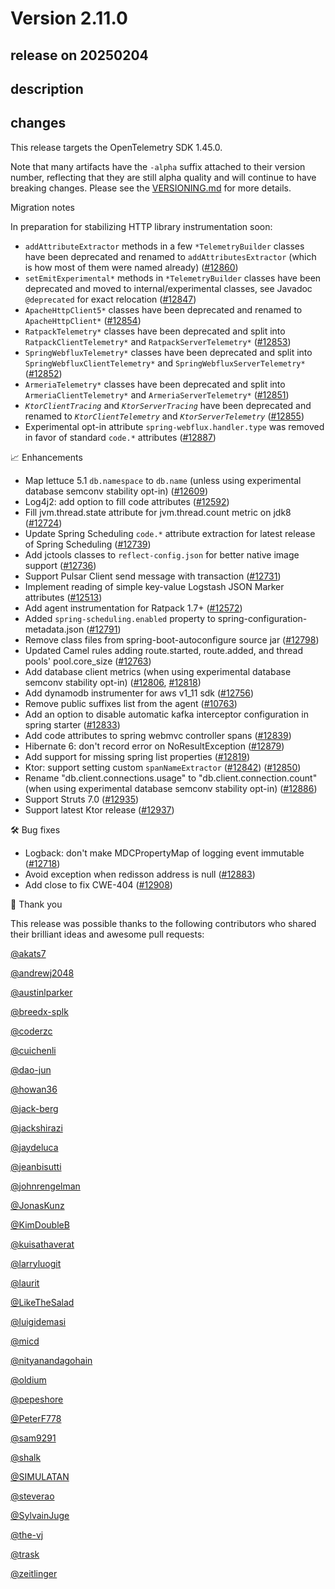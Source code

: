 # Version 2.11.0

## release on 20250204

## description

## changes

This release targets the OpenTelemetry SDK 1.45.0.

Note that many artifacts have the <code>-alpha</code> suffix attached to their version number, reflecting that they are still alpha quality and will continue to have breaking changes. Please see the <a href="https://github.com/open-telemetry/opentelemetry-java-instrumentation/blob/main/VERSIONING.md#opentelemetry-java-instrumentation-versioning">VERSIONING.md</a> for more details.

Migration notes

In preparation for stabilizing HTTP library instrumentation soon:

* <code>addAttributeExtractor</code> methods in a few <code>*TelemetryBuilder</code> classes have been deprecated and renamed to <code>addAttributesExtractor</code> (which is how most of them were named already) (<a href="https://github.com/open-telemetry/opentelemetry-java-instrumentation/pull/12860" data-hovercard-type="pull_request" data-hovercard-url="/open-telemetry/opentelemetry-java-instrumentation/pull/12860/hovercard">#12860</a>)
* <code>setEmitExperimental*</code> methods in <code>*TelemetryBuilder</code> classes have been deprecated and moved to internal/experimental classes, see Javadoc <code>@deprecated</code> for exact relocation (<a href="https://github.com/open-telemetry/opentelemetry-java-instrumentation/pull/12847" data-hovercard-type="pull_request" data-hovercard-url="/open-telemetry/opentelemetry-java-instrumentation/pull/12847/hovercard">#12847</a>)
* <code>ApacheHttpClient5*</code> classes have been deprecated and renamed to <code>ApacheHttpClient*</code> (<a href="https://github.com/open-telemetry/opentelemetry-java-instrumentation/pull/12854" data-hovercard-type="pull_request" data-hovercard-url="/open-telemetry/opentelemetry-java-instrumentation/pull/12854/hovercard">#12854</a>)
* <code>RatpackTelemetry*</code> classes have been deprecated and split into <code>RatpackClientTelemetry*</code> and <code>RatpackServerTelemetry*</code> (<a href="https://github.com/open-telemetry/opentelemetry-java-instrumentation/pull/12853" data-hovercard-type="pull_request" data-hovercard-url="/open-telemetry/opentelemetry-java-instrumentation/pull/12853/hovercard">#12853</a>)
* <code>SpringWebfluxTelemetry*</code> classes have been deprecated and split into <code>SpringWebfluxClientTelemetry*</code> and <code>SpringWebfluxServerTelemetry*</code> (<a href="https://github.com/open-telemetry/opentelemetry-java-instrumentation/pull/12852" data-hovercard-type="pull_request" data-hovercard-url="/open-telemetry/opentelemetry-java-instrumentation/pull/12852/hovercard">#12852</a>)
* <code>ArmeriaTelemetry*</code> classes have been deprecated and split into <code>ArmeriaClientTelemetry*</code> and <code>ArmeriaServerTelemetry*</code> (<a href="https://github.com/open-telemetry/opentelemetry-java-instrumentation/pull/12851" data-hovercard-type="pull_request" data-hovercard-url="/open-telemetry/opentelemetry-java-instrumentation/pull/12851/hovercard">#12851</a>)
* <code>*KtorClientTracing*</code> and <code>*KtorServerTracing*</code> have been deprecated and renamed to <code>*KtorClientTelemetry*</code> and <code>*KtorServerTelemetry*</code> (<a href="https://github.com/open-telemetry/opentelemetry-java-instrumentation/pull/12855" data-hovercard-type="pull_request" data-hovercard-url="/open-telemetry/opentelemetry-java-instrumentation/pull/12855/hovercard">#12855</a>)
* Experimental opt-in attribute <code>spring-webflux.handler.type</code> was removed in favor of standard <code>code.*</code> attributes (<a href="https://github.com/open-telemetry/opentelemetry-java-instrumentation/pull/12887" data-hovercard-type="pull_request" data-hovercard-url="/open-telemetry/opentelemetry-java-instrumentation/pull/12887/hovercard">#12887</a>)

📈 Enhancements

* Map lettuce 5.1 <code>db.namespace</code> to <code>db.name</code> (unless using experimental database semconv stability opt-in) (<a href="https://github.com/open-telemetry/opentelemetry-java-instrumentation/pull/12609" data-hovercard-type="pull_request" data-hovercard-url="/open-telemetry/opentelemetry-java-instrumentation/pull/12609/hovercard">#12609</a>)
* Log4j2: add option to fill code attributes (<a href="https://github.com/open-telemetry/opentelemetry-java-instrumentation/pull/12592" data-hovercard-type="pull_request" data-hovercard-url="/open-telemetry/opentelemetry-java-instrumentation/pull/12592/hovercard">#12592</a>)
* Fill jvm.thread.state attribute for jvm.thread.count metric on jdk8 (<a href="https://github.com/open-telemetry/opentelemetry-java-instrumentation/pull/12724" data-hovercard-type="pull_request" data-hovercard-url="/open-telemetry/opentelemetry-java-instrumentation/pull/12724/hovercard">#12724</a>)
* Update Spring Scheduling <code>code.*</code> attribute extraction for latest release of Spring Scheduling (<a href="https://github.com/open-telemetry/opentelemetry-java-instrumentation/pull/12739" data-hovercard-type="pull_request" data-hovercard-url="/open-telemetry/opentelemetry-java-instrumentation/pull/12739/hovercard">#12739</a>)
* Add jctools classes to <code>reflect-config.json</code> for better native image support (<a href="https://github.com/open-telemetry/opentelemetry-java-instrumentation/pull/12736" data-hovercard-type="pull_request" data-hovercard-url="/open-telemetry/opentelemetry-java-instrumentation/pull/12736/hovercard">#12736</a>)
* Support Pulsar Client send message with transaction (<a href="https://github.com/open-telemetry/opentelemetry-java-instrumentation/pull/12731" data-hovercard-type="pull_request" data-hovercard-url="/open-telemetry/opentelemetry-java-instrumentation/pull/12731/hovercard">#12731</a>)
* Implement reading of simple key-value Logstash JSON Marker attributes (<a href="https://github.com/open-telemetry/opentelemetry-java-instrumentation/pull/12513" data-hovercard-type="pull_request" data-hovercard-url="/open-telemetry/opentelemetry-java-instrumentation/pull/12513/hovercard">#12513</a>)
* Add agent instrumentation for Ratpack 1.7+ (<a href="https://github.com/open-telemetry/opentelemetry-java-instrumentation/pull/12572" data-hovercard-type="pull_request" data-hovercard-url="/open-telemetry/opentelemetry-java-instrumentation/pull/12572/hovercard">#12572</a>)
* Added <code>spring-scheduling.enabled</code> property to spring-configuration-metadata.json (<a href="https://github.com/open-telemetry/opentelemetry-java-instrumentation/pull/12791" data-hovercard-type="pull_request" data-hovercard-url="/open-telemetry/opentelemetry-java-instrumentation/pull/12791/hovercard">#12791</a>)
* Remove class files from spring-boot-autoconfigure source jar (<a href="https://github.com/open-telemetry/opentelemetry-java-instrumentation/pull/12798" data-hovercard-type="pull_request" data-hovercard-url="/open-telemetry/opentelemetry-java-instrumentation/pull/12798/hovercard">#12798</a>)
* Updated Camel rules adding route.started, route.added, and thread pools' pool.core_size (<a href="https://github.com/open-telemetry/opentelemetry-java-instrumentation/pull/12763" data-hovercard-type="pull_request" data-hovercard-url="/open-telemetry/opentelemetry-java-instrumentation/pull/12763/hovercard">#12763</a>)
* Add database client metrics (when using experimental database semconv stability opt-in) (<a href="https://github.com/open-telemetry/opentelemetry-java-instrumentation/pull/12806" data-hovercard-type="pull_request" data-hovercard-url="/open-telemetry/opentelemetry-java-instrumentation/pull/12806/hovercard">#12806</a>, <a href="https://github.com/open-telemetry/opentelemetry-java-instrumentation/pull/12818" data-hovercard-type="pull_request" data-hovercard-url="/open-telemetry/opentelemetry-java-instrumentation/pull/12818/hovercard">#12818</a>)
* Add dynamodb instrumenter for aws v1_11 sdk (<a href="https://github.com/open-telemetry/opentelemetry-java-instrumentation/pull/12756" data-hovercard-type="pull_request" data-hovercard-url="/open-telemetry/opentelemetry-java-instrumentation/pull/12756/hovercard">#12756</a>)
* Remove public suffixes list from the agent (<a href="https://github.com/open-telemetry/opentelemetry-java-instrumentation/pull/10763" data-hovercard-type="pull_request" data-hovercard-url="/open-telemetry/opentelemetry-java-instrumentation/pull/10763/hovercard">#10763</a>)
* Add an option to disable automatic kafka interceptor configuration in spring starter (<a href="https://github.com/open-telemetry/opentelemetry-java-instrumentation/pull/12833" data-hovercard-type="pull_request" data-hovercard-url="/open-telemetry/opentelemetry-java-instrumentation/pull/12833/hovercard">#12833</a>)
* Add code attributes to spring webmvc controller spans (<a href="https://github.com/open-telemetry/opentelemetry-java-instrumentation/pull/12839" data-hovercard-type="pull_request" data-hovercard-url="/open-telemetry/opentelemetry-java-instrumentation/pull/12839/hovercard">#12839</a>)
* Hibernate 6: don't record error on NoResultException (<a href="https://github.com/open-telemetry/opentelemetry-java-instrumentation/pull/12879" data-hovercard-type="pull_request" data-hovercard-url="/open-telemetry/opentelemetry-java-instrumentation/pull/12879/hovercard">#12879</a>)
* Add support for missing spring list properties (<a href="https://github.com/open-telemetry/opentelemetry-java-instrumentation/pull/12819" data-hovercard-type="pull_request" data-hovercard-url="/open-telemetry/opentelemetry-java-instrumentation/pull/12819/hovercard">#12819</a>)
* Ktor: support setting custom <code>spanNameExtractor</code> (<a class="issue-link js-issue-link" data-error-text="Failed to load title" data-id="2724665912" data-permission-text="Title is private" data-url="https://github.com/open-telemetry/opentelemetry-java-instrumentation/issues/12842" data-hovercard-type="issue" data-hovercard-url="/open-telemetry/opentelemetry-java-instrumentation/issues/12842/hovercard" href="https://github.com/open-telemetry/opentelemetry-java-instrumentation/issues/12842">#12842</a>) (<a href="https://github.com/open-telemetry/opentelemetry-java-instrumentation/pull/12850" data-hovercard-type="pull_request" data-hovercard-url="/open-telemetry/opentelemetry-java-instrumentation/pull/12850/hovercard">#12850</a>)
* Rename "db.client.connections.usage" to "db.client.connection.count" (when using experimental database semconv stability opt-in) (<a href="https://github.com/open-telemetry/opentelemetry-java-instrumentation/pull/12886" data-hovercard-type="pull_request" data-hovercard-url="/open-telemetry/opentelemetry-java-instrumentation/pull/12886/hovercard">#12886</a>)
* Support Struts 7.0 (<a href="https://github.com/open-telemetry/opentelemetry-java-instrumentation/pull/12935" data-hovercard-type="pull_request" data-hovercard-url="/open-telemetry/opentelemetry-java-instrumentation/pull/12935/hovercard">#12935</a>)
* Support latest Ktor release (<a href="https://github.com/open-telemetry/opentelemetry-java-instrumentation/pull/12937" data-hovercard-type="pull_request" data-hovercard-url="/open-telemetry/opentelemetry-java-instrumentation/pull/12937/hovercard">#12937</a>)

🛠️ Bug fixes

* Logback: don't make MDCPropertyMap of logging event immutable (<a href="https://github.com/open-telemetry/opentelemetry-java-instrumentation/pull/12718" data-hovercard-type="pull_request" data-hovercard-url="/open-telemetry/opentelemetry-java-instrumentation/pull/12718/hovercard">#12718</a>)
* Avoid exception when redisson address is null (<a href="https://github.com/open-telemetry/opentelemetry-java-instrumentation/pull/12883" data-hovercard-type="pull_request" data-hovercard-url="/open-telemetry/opentelemetry-java-instrumentation/pull/12883/hovercard">#12883</a>)
* Add close to fix CWE-404 (<a href="https://github.com/open-telemetry/opentelemetry-java-instrumentation/pull/12908" data-hovercard-type="pull_request" data-hovercard-url="/open-telemetry/opentelemetry-java-instrumentation/pull/12908/hovercard">#12908</a>)

🙇 Thank you

This release was possible thanks to the following contributors who shared their brilliant ideas and awesome pull requests:

<a class="user-mention notranslate" data-hovercard-type="user" data-hovercard-url="/users/akats7/hovercard" data-octo-click="hovercard-link-click" data-octo-dimensions="link_type:self" href="https://github.com/akats7">@akats7</a>

<a class="user-mention notranslate" data-hovercard-type="user" data-hovercard-url="/users/andrewj2048/hovercard" data-octo-click="hovercard-link-click" data-octo-dimensions="link_type:self" href="https://github.com/andrewj2048">@andrewj2048</a>

<a class="user-mention notranslate" data-hovercard-type="user" data-hovercard-url="/users/austinlparker/hovercard" data-octo-click="hovercard-link-click" data-octo-dimensions="link_type:self" href="https://github.com/austinlparker">@austinlparker</a>

<a class="user-mention notranslate" data-hovercard-type="user" data-hovercard-url="/users/breedx-splk/hovercard" data-octo-click="hovercard-link-click" data-octo-dimensions="link_type:self" href="https://github.com/breedx-splk">@breedx-splk</a>

<a class="user-mention notranslate" data-hovercard-type="user" data-hovercard-url="/users/coderzc/hovercard" data-octo-click="hovercard-link-click" data-octo-dimensions="link_type:self" href="https://github.com/coderzc">@coderzc</a>

<a class="user-mention notranslate" data-hovercard-type="user" data-hovercard-url="/users/cuichenli/hovercard" data-octo-click="hovercard-link-click" data-octo-dimensions="link_type:self" href="https://github.com/cuichenli">@cuichenli</a>

<a class="user-mention notranslate" data-hovercard-type="user" data-hovercard-url="/users/dao-jun/hovercard" data-octo-click="hovercard-link-click" data-octo-dimensions="link_type:self" href="https://github.com/dao-jun">@dao-jun</a>

<a class="user-mention notranslate" data-hovercard-type="user" data-hovercard-url="/users/howan36/hovercard" data-octo-click="hovercard-link-click" data-octo-dimensions="link_type:self" href="https://github.com/howan36">@howan36</a>

<a class="user-mention notranslate" data-hovercard-type="user" data-hovercard-url="/users/jack-berg/hovercard" data-octo-click="hovercard-link-click" data-octo-dimensions="link_type:self" href="https://github.com/jack-berg">@jack-berg</a>

<a class="user-mention notranslate" data-hovercard-type="user" data-hovercard-url="/users/jackshirazi/hovercard" data-octo-click="hovercard-link-click" data-octo-dimensions="link_type:self" href="https://github.com/jackshirazi">@jackshirazi</a>

<a class="user-mention notranslate" data-hovercard-type="user" data-hovercard-url="/users/jaydeluca/hovercard" data-octo-click="hovercard-link-click" data-octo-dimensions="link_type:self" href="https://github.com/jaydeluca">@jaydeluca</a>

<a class="user-mention notranslate" data-hovercard-type="user" data-hovercard-url="/users/jeanbisutti/hovercard" data-octo-click="hovercard-link-click" data-octo-dimensions="link_type:self" href="https://github.com/jeanbisutti">@jeanbisutti</a>

<a class="user-mention notranslate" data-hovercard-type="user" data-hovercard-url="/users/johnrengelman/hovercard" data-octo-click="hovercard-link-click" data-octo-dimensions="link_type:self" href="https://github.com/johnrengelman">@johnrengelman</a>

<a class="user-mention notranslate" data-hovercard-type="user" data-hovercard-url="/users/JonasKunz/hovercard" data-octo-click="hovercard-link-click" data-octo-dimensions="link_type:self" href="https://github.com/JonasKunz">@JonasKunz</a>

<a class="user-mention notranslate" data-hovercard-type="user" data-hovercard-url="/users/KimDoubleB/hovercard" data-octo-click="hovercard-link-click" data-octo-dimensions="link_type:self" href="https://github.com/KimDoubleB">@KimDoubleB</a>

<a class="user-mention notranslate" data-hovercard-type="user" data-hovercard-url="/users/kuisathaverat/hovercard" data-octo-click="hovercard-link-click" data-octo-dimensions="link_type:self" href="https://github.com/kuisathaverat">@kuisathaverat</a>

<a class="user-mention notranslate" data-hovercard-type="user" data-hovercard-url="/users/larryluogit/hovercard" data-octo-click="hovercard-link-click" data-octo-dimensions="link_type:self" href="https://github.com/larryluogit">@larryluogit</a>

<a class="user-mention notranslate" data-hovercard-type="user" data-hovercard-url="/users/laurit/hovercard" data-octo-click="hovercard-link-click" data-octo-dimensions="link_type:self" href="https://github.com/laurit">@laurit</a>

<a class="user-mention notranslate" data-hovercard-type="user" data-hovercard-url="/users/LikeTheSalad/hovercard" data-octo-click="hovercard-link-click" data-octo-dimensions="link_type:self" href="https://github.com/LikeTheSalad">@LikeTheSalad</a>

<a class="user-mention notranslate" data-hovercard-type="user" data-hovercard-url="/users/luigidemasi/hovercard" data-octo-click="hovercard-link-click" data-octo-dimensions="link_type:self" href="https://github.com/luigidemasi">@luigidemasi</a>

<a class="user-mention notranslate" data-hovercard-type="user" data-hovercard-url="/users/micd/hovercard" data-octo-click="hovercard-link-click" data-octo-dimensions="link_type:self" href="https://github.com/micd">@micd</a>

<a class="user-mention notranslate" data-hovercard-type="user" data-hovercard-url="/users/nityanandagohain/hovercard" data-octo-click="hovercard-link-click" data-octo-dimensions="link_type:self" href="https://github.com/nityanandagohain">@nityanandagohain</a>

<a class="user-mention notranslate" data-hovercard-type="user" data-hovercard-url="/users/oldium/hovercard" data-octo-click="hovercard-link-click" data-octo-dimensions="link_type:self" href="https://github.com/oldium">@oldium</a>

<a class="user-mention notranslate" data-hovercard-type="user" data-hovercard-url="/users/pepeshore/hovercard" data-octo-click="hovercard-link-click" data-octo-dimensions="link_type:self" href="https://github.com/pepeshore">@pepeshore</a>

<a class="user-mention notranslate" data-hovercard-type="user" data-hovercard-url="/users/PeterF778/hovercard" data-octo-click="hovercard-link-click" data-octo-dimensions="link_type:self" href="https://github.com/PeterF778">@PeterF778</a>

<a class="user-mention notranslate" data-hovercard-type="user" data-hovercard-url="/users/sam9291/hovercard" data-octo-click="hovercard-link-click" data-octo-dimensions="link_type:self" href="https://github.com/sam9291">@sam9291</a>

<a class="user-mention notranslate" data-hovercard-type="user" data-hovercard-url="/users/shalk/hovercard" data-octo-click="hovercard-link-click" data-octo-dimensions="link_type:self" href="https://github.com/shalk">@shalk</a>

<a class="user-mention notranslate" data-hovercard-type="user" data-hovercard-url="/users/SIMULATAN/hovercard" data-octo-click="hovercard-link-click" data-octo-dimensions="link_type:self" href="https://github.com/SIMULATAN">@SIMULATAN</a>

<a class="user-mention notranslate" data-hovercard-type="user" data-hovercard-url="/users/steverao/hovercard" data-octo-click="hovercard-link-click" data-octo-dimensions="link_type:self" href="https://github.com/steverao">@steverao</a>

<a class="user-mention notranslate" data-hovercard-type="user" data-hovercard-url="/users/SylvainJuge/hovercard" data-octo-click="hovercard-link-click" data-octo-dimensions="link_type:self" href="https://github.com/SylvainJuge">@SylvainJuge</a>

<a class="user-mention notranslate" data-hovercard-type="user" data-hovercard-url="/users/the-vj/hovercard" data-octo-click="hovercard-link-click" data-octo-dimensions="link_type:self" href="https://github.com/the-vj">@the-vj</a>

<a class="user-mention notranslate" data-hovercard-type="user" data-hovercard-url="/users/trask/hovercard" data-octo-click="hovercard-link-click" data-octo-dimensions="link_type:self" href="https://github.com/trask">@trask</a>

<a class="user-mention notranslate" data-hovercard-type="user" data-hovercard-url="/users/zeitlinger/hovercard" data-octo-click="hovercard-link-click" data-octo-dimensions="link_type:self" href="https://github.com/zeitlinger">@zeitlinger</a>

